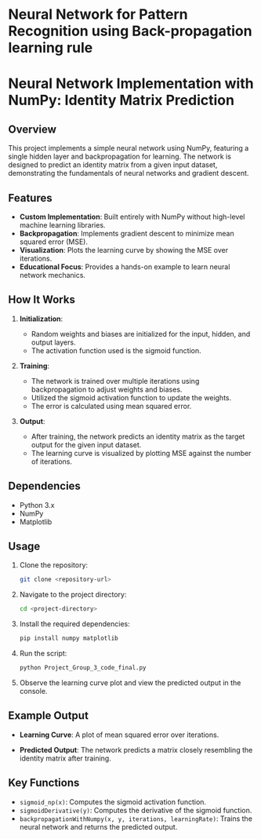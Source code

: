 # Neural Network for Pattern Recognition using Back-propagation learning rule

# Neural Network Implementation with NumPy: Identity Matrix Prediction

## Overview
This project implements a simple neural network using NumPy, featuring a single hidden layer and backpropagation for learning. The network is designed to predict an identity matrix from a given input dataset, demonstrating the fundamentals of neural networks and gradient descent.

## Features
- **Custom Implementation**: Built entirely with NumPy without high-level machine learning libraries.
- **Backpropagation**: Implements gradient descent to minimize mean squared error (MSE).
- **Visualization**: Plots the learning curve by showing the MSE over iterations.
- **Educational Focus**: Provides a hands-on example to learn neural network mechanics.

## How It Works
1. **Initialization**:
   - Random weights and biases are initialized for the input, hidden, and output layers.
   - The activation function used is the sigmoid function.

2. **Training**:
   - The network is trained over multiple iterations using backpropagation to adjust weights and biases.
   - Utilized the sigmoid activation function to update the weights.
   - The error is calculated using mean squared error.

3. **Output**:
   - After training, the network predicts an identity matrix as the target output for the given input dataset.
   - The learning curve is visualized by plotting MSE against the number of iterations.

## Dependencies
- Python 3.x
- NumPy
- Matplotlib

## Usage
1. Clone the repository:
   ```bash
   git clone <repository-url>
   ```

2. Navigate to the project directory:
   ```bash
   cd <project-directory>
   ```

3. Install the required dependencies:
   ```bash
   pip install numpy matplotlib
   ```

4. Run the script:
   ```bash
   python Project_Group_3_code_final.py
   ```

5. Observe the learning curve plot and view the predicted output in the console.

## Example Output
- **Learning Curve**:
  A plot of mean squared error over iterations.

- **Predicted Output**:
  The network predicts a matrix closely resembling the identity matrix after training.

## Key Functions
- `sigmoid_np(x)`: Computes the sigmoid activation function.
- `sigmoidDerivative(y)`: Computes the derivative of the sigmoid function.
- `backpropagationWithNumpy(x, y, iterations, learningRate)`: Trains the neural network and returns the predicted output.



